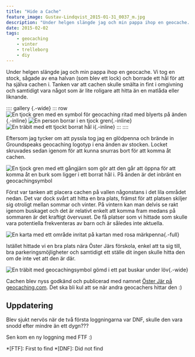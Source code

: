 ```yaml
---
title: "Hide a Cache"
feature_image: Gustav-Lindqvist_2015-01-31_0037_m.jpg
description: "Under helgen slängde jag och min pappa ihop en geocache. Vi tog en stock, sågade av ena halvan (som blev ett lock) och borrade ett hål för…"
date: 2015-02-02
tags:
    - geocaching
    - vinter
    - trelleborg
    - diy
---
```


Under helgen slängde jag och min pappa ihop en geocache. Vi tog en stock, sågade av ena halvan (som blev ett lock) och borrade ett hål för att ha själva cachen i. Tanken var att cachen skulle smälta in fint i omgivning och samtidigt vara något som är lite roligare att hitta än en matlåda eller liknande.

:::: gallery {.-wide}
::: row
![En tjock gren med en symbol för geocaching ritad med blyerts på änden](Gustav-Lindqvist_2015-01-31_0032_s.jpg){.-inline}
![En person borrar i en tjock gren](Gustav-Lindqvist_2015-01-31_0030_s.jpg){.-inline}
![En träbit med ett tjockt borrat hål i](Gustav-Lindqvist_2015-01-31_0028_s.jpg){.-inline}
:::
::::

Eftersom jag tycker om att pyssla tog jag en glödpenna och brände in Groundspeaks geocaching logotyp i ena änden av stocken. Locket skruvades sedan igenom för att kunna snurras bort för att komma åt cachen.

![En tjock gren med ett gångjärn som gör att den går att öppna för att komma åt en burk som ligger i ett borrat hål i. På änden är det inbränt en geocachingsymbol](Gustav-Lindqvist_2015-01-31_0037_m.jpg)

Först var tanken att placera cachen på vallen någonstans i det lila området nedan. Det var dock svårt att hitta en bra plats, främst för att platsen skiljer sig otroligt mellan sommar och vinter. På vintern kan man delvis se rakt igenom buskaget och det är relativt enkelt att komma fram medans på sommaren är det kraftigt övervuxet. De få platser som vi hittade som skulle vara potentiella frekventeras av barn och är således inte aktuella.

![En karta med ett område inritat på kartan med rosa märkpenna](20150202143553560.jpeg){.-full}

Istället hittade vi en bra plats nära Öster Järs förskola, enkel att ta sig till, bra parkeringsmöjligheter och samtidigt ett ställe dit ingen skulle hitta den om de inte vet att den är där.

![En träbit med geocachingsymbol gömd i ett pat buskar under löv](Gustav-Lindqvist_2015-02-01_0071_m.jpg){.-wide}

Cachen blev nyss godkänd och publicerad med namnet <a href="http://www.geocaching.com/geocache/GC5M4YY_oster-jar">Öster Jär på geocaching.com</a>. Det ska bli kul att se när andra geocachers hittar den :)

## Uppdatering

Blev sjukt nervös när de två första loggningarna var DNF, skulle den vara snodd efter mindre än ett dygn???

Sen kom en ny loggning med FTF :)

*[FTF]:  First to find
*[DNF]:  Did not find